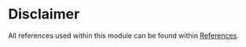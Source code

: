 # Disclaimer
All references used within this module can be found within [References](../week_6/module-references.md).

